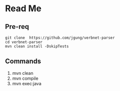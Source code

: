 # Read Me
## Pre-req
```
git clone  https://github.com/jgung/verbnet-parser
cd verbnet-parser
mvn clean install -DskipTests          

```

## Commands
1. mvn clean
2. mvn compile
3. mvn exec:java 
